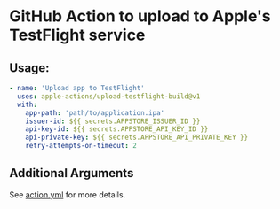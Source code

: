 # GitHub Action to upload to Apple's TestFlight service

## Usage:

```yaml
- name: 'Upload app to TestFlight'
  uses: apple-actions/upload-testflight-build@v1
  with: 
    app-path: 'path/to/application.ipa' 
    issuer-id: ${{ secrets.APPSTORE_ISSUER_ID }}
    api-key-id: ${{ secrets.APPSTORE_API_KEY_ID }}
    api-private-key: ${{ secrets.APPSTORE_API_PRIVATE_KEY }}
    retry-attempts-on-timeout: 2
```

## Additional Arguments

See [action.yml](action.yml) for more details.
